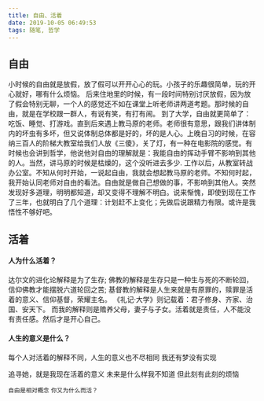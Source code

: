 ```yaml
---
title: 自由、活着
date: 2019-10-05 06:49:53
tags: 随笔, 哲学
---
```


## 自由
小时候的自由就是放假，放了假可以开开心心的玩。小孩子的乐趣很简单，玩的开心就好，哪有什么烦恼。
后来住地里的时候，有一段时间特别讨厌放假，因为放了假会特别无聊，一个人的感觉还不如在课堂上听老师讲两道考题。那时候的自由，就是在学校跟一群人，有说有笑，有打有闹。
到了大学，自由就更简单了：吃饭、睡觉、打游戏。直到后来遇上教马原的老师。老师很有意思，跟我们讲体制内的坏虫有多坏，但又说体制总体都是好的，坏的是人心。上晚自习的时候，在容纳三百人的阶梯大教室给我们人放《三傻》，关了灯，有一种在电影院的感觉。有时候也会讲到哲学，他说他对自由的理解就是：我能自由的挥动手臂不影响到其他的人。当然，讲马原的时候是枯燥的，这个没听进去多少.
工作以后，从教室转战办公室。不知从何时开始，一说起自由，我就会想起教马原的老师。不知何时起，我开始认同老师对自由的看法。自由就是做自己想做的事，不影响到其他人。突然发现好多道理，明明都知道，却又变得不理解不明白。说来惭愧，即使到现在工作了三年，也就明白了几个道理：计划赶不上变化；先做后说跟精力有限。或许是我悟性不够好吧。

## 活着
#### 人为什么活着？
达尔文的进化论解释是为了生存;
佛教的解释是生存只是一种生与死的不断轮回，信仰佛教才能摆脱六道轮回之苦;
基督教的解释是人生来就是有原罪的，赎罪是活着的意义、信仰基督，荣耀主名。
《礼记·大学》则记载着：君子修身、齐家、治国、安天下。
而我的解释则是赡养父母，妻子与子女。活着就是责任，人不能没有责任感。然后才是开心自己。
#### 人生的意义是什么？
每个人对活着的解释不同，人生的意义也不尽相同
我还有梦没有实现
<!-- 我想娶一个温柔、体贴、贤惠的姑娘 -->
追寻她，就是我现在活着的意义
未来是什么样我不知道
但此刻有此刻的烦恼

`自由是相对概念`
`你又为什么而活？`
